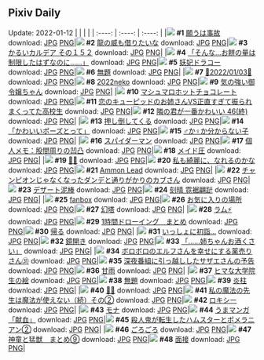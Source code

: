 ## Pixiv Daily
Update: 2022-01-12
|      |      |      |
| :----: | :----: | :----: |
|![](https://pixiv.microyu.workers.dev/c/240x480/img-master/img/2022/01/10/00/32/31/95421472_p0_master1200.jpg) **#1** [願うは事故](https://www.pixiv.net/artworks/95421472) download: [JPG](https://pixiv.microyu.workers.dev/img-original/img/2022/01/10/00/32/31/95421472_p0.jpg) [PNG](https://pixiv.microyu.workers.dev/img-original/img/2022/01/10/00/32/31/95421472_p0.png)|![](https://pixiv.microyu.workers.dev/c/240x480/img-master/img/2022/01/10/07/30/00/95426889_p0_master1200.jpg) **#2** [龍の威も借りたいな](https://www.pixiv.net/artworks/95426889) download: [JPG](https://pixiv.microyu.workers.dev/img-original/img/2022/01/10/07/30/00/95426889_p0.jpg) [PNG](https://pixiv.microyu.workers.dev/img-original/img/2022/01/10/07/30/00/95426889_p0.png)|![](https://pixiv.microyu.workers.dev/c/240x480/img-master/img/2022/01/10/00/00/06/95420241_p0_master1200.jpg) **#3** [かるいカルデア その１５２](https://www.pixiv.net/artworks/95420241) download: [JPG](https://pixiv.microyu.workers.dev/img-original/img/2022/01/10/00/00/06/95420241_p0.jpg) [PNG](https://pixiv.microyu.workers.dev/img-original/img/2022/01/10/00/00/06/95420241_p0.png)|
|![](https://pixiv.microyu.workers.dev/c/240x480/img-master/img/2022/01/10/08/17/51/95427293_p0_master1200.jpg) **#4** [「そんな…お餅の量は制限したはずなのに……」](https://www.pixiv.net/artworks/95427293) download: [JPG](https://pixiv.microyu.workers.dev/img-original/img/2022/01/10/08/17/51/95427293_p0.jpg) [PNG](https://pixiv.microyu.workers.dev/img-original/img/2022/01/10/08/17/51/95427293_p0.png)|![](https://pixiv.microyu.workers.dev/c/240x480/img-master/img/2022/01/10/21/20/40/95441667_p0_master1200.jpg) **#5** [妖妃ドラコー](https://www.pixiv.net/artworks/95441667) download: [JPG](https://pixiv.microyu.workers.dev/img-original/img/2022/01/10/21/20/40/95441667_p0.jpg) [PNG](https://pixiv.microyu.workers.dev/img-original/img/2022/01/10/21/20/40/95441667_p0.png)|![](https://pixiv.microyu.workers.dev/c/240x480/img-master/img/2022/01/11/10/13/20/95453628_p0_master1200.jpg) **#6** [無題](https://www.pixiv.net/artworks/95453628) download: [JPG](https://pixiv.microyu.workers.dev/img-original/img/2022/01/11/10/13/20/95453628_p0.jpg) [PNG](https://pixiv.microyu.workers.dev/img-original/img/2022/01/11/10/13/20/95453628_p0.png)|
|![](https://pixiv.microyu.workers.dev/c/240x480/img-master/img/2022/01/10/09/58/40/95428285_p0_master1200.jpg) **#7** [💫2022/01/03💫](https://www.pixiv.net/artworks/95428285) download: [JPG](https://pixiv.microyu.workers.dev/img-original/img/2022/01/10/09/58/40/95428285_p0.jpg) [PNG](https://pixiv.microyu.workers.dev/img-original/img/2022/01/10/09/58/40/95428285_p0.png)|![](https://pixiv.microyu.workers.dev/c/240x480/img-master/img/2022/01/10/00/49/27/95421932_p0_master1200.jpg) **#8** [2022neko](https://www.pixiv.net/artworks/95421932) download: [JPG](https://pixiv.microyu.workers.dev/img-original/img/2022/01/10/00/49/27/95421932_p0.jpg) [PNG](https://pixiv.microyu.workers.dev/img-original/img/2022/01/10/00/49/27/95421932_p0.png)|![](https://pixiv.microyu.workers.dev/c/240x480/img-master/img/2022/01/10/00/00/05/95420222_p0_master1200.jpg) **#9** [気の強い御令嬢ちゃん](https://www.pixiv.net/artworks/95420222) download: [JPG](https://pixiv.microyu.workers.dev/img-original/img/2022/01/10/00/00/05/95420222_p0.jpg) [PNG](https://pixiv.microyu.workers.dev/img-original/img/2022/01/10/00/00/05/95420222_p0.png)|
|![](https://pixiv.microyu.workers.dev/c/240x480/img-master/img/2022/01/10/20/30/00/95440178_p0_master1200.jpg) **#10** [マシュマロホットチョコレート](https://www.pixiv.net/artworks/95440178) download: [JPG](https://pixiv.microyu.workers.dev/img-original/img/2022/01/10/20/30/00/95440178_p0.jpg) [PNG](https://pixiv.microyu.workers.dev/img-original/img/2022/01/10/20/30/00/95440178_p0.png)|![](https://pixiv.microyu.workers.dev/c/240x480/img-master/img/2022/01/10/12/13/43/95430270_p0_master1200.jpg) **#11** [恋のキューピッドのお姉さんVS正直すぎて振られまくってた高校生](https://www.pixiv.net/artworks/95430270) download: [JPG](https://pixiv.microyu.workers.dev/img-original/img/2022/01/10/12/13/43/95430270_p0.jpg) [PNG](https://pixiv.microyu.workers.dev/img-original/img/2022/01/10/12/13/43/95430270_p0.png)|![](https://pixiv.microyu.workers.dev/c/240x480/img-master/img/2022/01/10/00/02/34/95420477_p0_master1200.jpg) **#12** [隣の君が一番かわいい 46(終)](https://www.pixiv.net/artworks/95420477) download: [JPG](https://pixiv.microyu.workers.dev/img-original/img/2022/01/10/00/02/34/95420477_p0.jpg) [PNG](https://pixiv.microyu.workers.dev/img-original/img/2022/01/10/00/02/34/95420477_p0.png)|
|![](https://pixiv.microyu.workers.dev/c/240x480/img-master/img/2022/01/10/00/12/12/95420845_p0_master1200.jpg) **#13** [押し倒してくる](https://www.pixiv.net/artworks/95420845) download: [JPG](https://pixiv.microyu.workers.dev/img-original/img/2022/01/10/00/12/12/95420845_p0.jpg) [PNG](https://pixiv.microyu.workers.dev/img-original/img/2022/01/10/00/12/12/95420845_p0.png)|![](https://pixiv.microyu.workers.dev/c/240x480/img-master/img/2022/01/10/00/00/05/95420225_p0_master1200.jpg) **#14** [「かわいいポーズとって」](https://www.pixiv.net/artworks/95420225) download: [JPG](https://pixiv.microyu.workers.dev/img-original/img/2022/01/10/00/00/05/95420225_p0.jpg) [PNG](https://pixiv.microyu.workers.dev/img-original/img/2022/01/10/00/00/05/95420225_p0.png)|![](https://pixiv.microyu.workers.dev/c/240x480/img-master/img/2022/01/11/00/00/05/95446465_p0_master1200.jpg) **#15** [♂か♀か分からない子](https://www.pixiv.net/artworks/95446465) download: [JPG](https://pixiv.microyu.workers.dev/img-original/img/2022/01/11/00/00/05/95446465_p0.jpg) [PNG](https://pixiv.microyu.workers.dev/img-original/img/2022/01/11/00/00/05/95446465_p0.png)|
|![](https://pixiv.microyu.workers.dev/c/240x480/img-master/img/2022/01/11/00/00/02/95446436_p0_master1200.jpg) **#16** [スパイダーマン](https://www.pixiv.net/artworks/95446436) download: [JPG](https://pixiv.microyu.workers.dev/img-original/img/2022/01/11/00/00/02/95446436_p0.jpg) [PNG](https://pixiv.microyu.workers.dev/img-original/img/2022/01/11/00/00/02/95446436_p0.png)|![](https://pixiv.microyu.workers.dev/c/240x480/img-master/img/2022/01/11/09/00/01/95452993_p0_master1200.jpg) **#17** [個人メモ：股間周りの凹凸](https://www.pixiv.net/artworks/95452993) download: [JPG](https://pixiv.microyu.workers.dev/img-original/img/2022/01/11/09/00/01/95452993_p0.jpg) [PNG](https://pixiv.microyu.workers.dev/img-original/img/2022/01/11/09/00/01/95452993_p0.png)|![](https://pixiv.microyu.workers.dev/c/240x480/img-master/img/2022/01/10/19/00/00/95437943_p0_master1200.jpg) **#18** [メイド圧](https://www.pixiv.net/artworks/95437943) download: [JPG](https://pixiv.microyu.workers.dev/img-original/img/2022/01/10/19/00/00/95437943_p0.jpg) [PNG](https://pixiv.microyu.workers.dev/img-original/img/2022/01/10/19/00/00/95437943_p0.png)|
|![](https://pixiv.microyu.workers.dev/c/240x480/img-master/img/2022/01/11/00/28/35/95447502_p0_master1200.jpg) **#19** [🌸🐙](https://www.pixiv.net/artworks/95447502) download: [JPG](https://pixiv.microyu.workers.dev/img-original/img/2022/01/11/00/28/35/95447502_p0.jpg) [PNG](https://pixiv.microyu.workers.dev/img-original/img/2022/01/11/00/28/35/95447502_p0.png)|![](https://pixiv.microyu.workers.dev/c/240x480/img-master/img/2022/01/11/00/00/11/95446530_p0_master1200.jpg) **#20** [私も綺麗に、なれるのかな](https://www.pixiv.net/artworks/95446530) download: [JPG](https://pixiv.microyu.workers.dev/img-original/img/2022/01/11/00/00/11/95446530_p0.jpg) [PNG](https://pixiv.microyu.workers.dev/img-original/img/2022/01/11/00/00/11/95446530_p0.png)|![](https://pixiv.microyu.workers.dev/c/240x480/img-master/img/2022/01/11/00/00/04/95446452_p0_master1200.jpg) **#21** [Ammon Lead](https://www.pixiv.net/artworks/95446452) download: [JPG](https://pixiv.microyu.workers.dev/img-original/img/2022/01/11/00/00/04/95446452_p0.jpg) [PNG](https://pixiv.microyu.workers.dev/img-original/img/2022/01/11/00/00/04/95446452_p0.png)|
|![](https://pixiv.microyu.workers.dev/c/240x480/img-master/img/2022/01/10/20/00/18/95439404_p0_master1200.jpg) **#22** [チャンピオンじゃなくなったダンデと通りがかりのカブさん](https://www.pixiv.net/artworks/95439404) download: [JPG](https://pixiv.microyu.workers.dev/img-original/img/2022/01/10/20/00/18/95439404_p0.jpg) [PNG](https://pixiv.microyu.workers.dev/img-original/img/2022/01/10/20/00/18/95439404_p0.png)|![](https://pixiv.microyu.workers.dev/c/240x480/img-master/img/2022/01/11/06/00/02/95451555_p0_master1200.jpg) **#23** [デザート泥棒](https://www.pixiv.net/artworks/95451555) download: [JPG](https://pixiv.microyu.workers.dev/img-original/img/2022/01/11/06/00/02/95451555_p0.jpg) [PNG](https://pixiv.microyu.workers.dev/img-original/img/2022/01/11/06/00/02/95451555_p0.png)|![](https://pixiv.microyu.workers.dev/c/240x480/img-master/img/2022/01/10/14/29/45/95432479_p0_master1200.jpg) **#24** [刻晴 霓裾翩跹](https://www.pixiv.net/artworks/95432479) download: [JPG](https://pixiv.microyu.workers.dev/img-original/img/2022/01/10/14/29/45/95432479_p0.jpg) [PNG](https://pixiv.microyu.workers.dev/img-original/img/2022/01/10/14/29/45/95432479_p0.png)|
|![](https://pixiv.microyu.workers.dev/c/240x480/img-master/img/2022/01/10/01/59/54/95423481_p0_master1200.jpg) **#25** [fanbox](https://www.pixiv.net/artworks/95423481) download: [JPG](https://pixiv.microyu.workers.dev/img-original/img/2022/01/10/01/59/54/95423481_p0.jpg) [PNG](https://pixiv.microyu.workers.dev/img-original/img/2022/01/10/01/59/54/95423481_p0.png)|![](https://pixiv.microyu.workers.dev/c/240x480/img-master/img/2022/01/11/00/00/01/95446418_p0_master1200.jpg) **#26** [お気に入りの場所](https://www.pixiv.net/artworks/95446418) download: [JPG](https://pixiv.microyu.workers.dev/img-original/img/2022/01/11/00/00/01/95446418_p0.jpg) [PNG](https://pixiv.microyu.workers.dev/img-original/img/2022/01/11/00/00/01/95446418_p0.png)|![](https://pixiv.microyu.workers.dev/c/240x480/img-master/img/2022/01/10/00/05/38/95420601_p0_master1200.jpg) **#27** [幻塔](https://www.pixiv.net/artworks/95420601) download: [JPG](https://pixiv.microyu.workers.dev/img-original/img/2022/01/10/00/05/38/95420601_p0.jpg) [PNG](https://pixiv.microyu.workers.dev/img-original/img/2022/01/10/00/05/38/95420601_p0.png)|
|![](https://pixiv.microyu.workers.dev/c/240x480/img-master/img/2022/01/10/00/08/19/95420703_p0_master1200.jpg) **#28** [ラム⚡](https://www.pixiv.net/artworks/95420703) download: [JPG](https://pixiv.microyu.workers.dev/img-original/img/2022/01/10/00/08/19/95420703_p0.jpg) [PNG](https://pixiv.microyu.workers.dev/img-original/img/2022/01/10/00/08/19/95420703_p0.png)|![](https://pixiv.microyu.workers.dev/c/240x480/img-master/img/2022/01/11/00/44/53/95447912_p0_master1200.jpg) **#29** [1時間ドローイング　まとめ](https://www.pixiv.net/artworks/95447912) download: [JPG](https://pixiv.microyu.workers.dev/img-original/img/2022/01/11/00/44/53/95447912_p0.jpg) [PNG](https://pixiv.microyu.workers.dev/img-original/img/2022/01/11/00/44/53/95447912_p0.png)|![](https://pixiv.microyu.workers.dev/c/240x480/img-master/img/2022/01/10/10/16/33/95428489_p0_master1200.jpg) **#30** [帰る](https://www.pixiv.net/artworks/95428489) download: [JPG](https://pixiv.microyu.workers.dev/img-original/img/2022/01/10/10/16/33/95428489_p0.jpg) [PNG](https://pixiv.microyu.workers.dev/img-original/img/2022/01/10/10/16/33/95428489_p0.png)|
|![](https://pixiv.microyu.workers.dev/c/240x480/img-master/img/2022/01/11/18/00/00/95459306_p0_master1200.jpg) **#31** [いっしょに初詣…](https://www.pixiv.net/artworks/95459306) download: [JPG](https://pixiv.microyu.workers.dev/img-original/img/2022/01/11/18/00/00/95459306_p0.jpg) [PNG](https://pixiv.microyu.workers.dev/img-original/img/2022/01/11/18/00/00/95459306_p0.png)|![](https://pixiv.microyu.workers.dev/c/240x480/img-master/img/2022/01/11/20/30/00/95462156_p0_master1200.jpg) **#32** [鏡開き](https://www.pixiv.net/artworks/95462156) download: [JPG](https://pixiv.microyu.workers.dev/img-original/img/2022/01/11/20/30/00/95462156_p0.jpg) [PNG](https://pixiv.microyu.workers.dev/img-original/img/2022/01/11/20/30/00/95462156_p0.png)|![](https://pixiv.microyu.workers.dev/c/240x480/img-master/img/2022/01/10/22/33/50/95443803_p0_master1200.jpg) **#33** [「……姉ちゃんお酒くさい」](https://www.pixiv.net/artworks/95443803) download: [JPG](https://pixiv.microyu.workers.dev/img-original/img/2022/01/10/22/33/50/95443803_p0.jpg) [PNG](https://pixiv.microyu.workers.dev/img-original/img/2022/01/10/22/33/50/95443803_p0.png)|
|![](https://pixiv.microyu.workers.dev/c/240x480/img-master/img/2022/01/10/19/37/44/95438858_p0_master1200.jpg) **#34** [ボロボロのエルフさんを幸せにする薬売りさん㉛](https://www.pixiv.net/artworks/95438858) download: [JPG](https://pixiv.microyu.workers.dev/img-original/img/2022/01/10/19/37/44/95438858_p0.jpg) [PNG](https://pixiv.microyu.workers.dev/img-original/img/2022/01/10/19/37/44/95438858_p0.png)|![](https://pixiv.microyu.workers.dev/c/240x480/img-master/img/2022/01/10/01/06/06/95422365_p0_master1200.jpg) **#35** [深夜番組に引っ越ししたサザエさんの予告](https://www.pixiv.net/artworks/95422365) download: [JPG](https://pixiv.microyu.workers.dev/img-original/img/2022/01/10/01/06/06/95422365_p0.jpg) [PNG](https://pixiv.microyu.workers.dev/img-original/img/2022/01/10/01/06/06/95422365_p0.png)|![](https://pixiv.microyu.workers.dev/c/240x480/img-master/img/2022/01/11/03/52/30/95437281_p0_master1200.jpg) **#36** [甘雨](https://www.pixiv.net/artworks/95437281) download: [JPG](https://pixiv.microyu.workers.dev/img-original/img/2022/01/11/03/52/30/95437281_p0.jpg) [PNG](https://pixiv.microyu.workers.dev/img-original/img/2022/01/11/03/52/30/95437281_p0.png)|
|![](https://pixiv.microyu.workers.dev/c/240x480/img-master/img/2022/01/10/18/12/59/95436899_p0_master1200.jpg) **#37** [ヒマな大学院生の絵](https://www.pixiv.net/artworks/95436899) download: [JPG](https://pixiv.microyu.workers.dev/img-original/img/2022/01/10/18/12/59/95436899_p0.jpg) [PNG](https://pixiv.microyu.workers.dev/img-original/img/2022/01/10/18/12/59/95436899_p0.png)|![](https://pixiv.microyu.workers.dev/c/240x480/img-master/img/2022/01/10/16/50/20/95435011_p0_master1200.jpg) **#38** [無題](https://www.pixiv.net/artworks/95435011) download: [JPG](https://pixiv.microyu.workers.dev/img-original/img/2022/01/10/16/50/20/95435011_p0.jpg) [PNG](https://pixiv.microyu.workers.dev/img-original/img/2022/01/10/16/50/20/95435011_p0.png)|![](https://pixiv.microyu.workers.dev/c/240x480/img-master/img/2022/01/11/01/34/06/95448907_p0_master1200.jpg) **#39** [炎柱](https://www.pixiv.net/artworks/95448907) download: [JPG](https://pixiv.microyu.workers.dev/img-original/img/2022/01/11/01/34/06/95448907_p0.jpg) [PNG](https://pixiv.microyu.workers.dev/img-original/img/2022/01/11/01/34/06/95448907_p0.png)|
|![](https://pixiv.microyu.workers.dev/c/240x480/img-master/img/2022/01/10/18/34/46/95437385_p0_master1200.jpg) **#40** [🐯🍔](https://www.pixiv.net/artworks/95437385) download: [JPG](https://pixiv.microyu.workers.dev/img-original/img/2022/01/10/18/34/46/95437385_p0.jpg) [PNG](https://pixiv.microyu.workers.dev/img-original/img/2022/01/10/18/34/46/95437385_p0.png)|![](https://pixiv.microyu.workers.dev/c/240x480/img-master/img/2022/01/11/00/00/27/95446596_p0_master1200.jpg) **#41** [私の魔法の先生は魔法が使えない（続）その②](https://www.pixiv.net/artworks/95446596) download: [JPG](https://pixiv.microyu.workers.dev/img-original/img/2022/01/11/00/00/27/95446596_p0.jpg) [PNG](https://pixiv.microyu.workers.dev/img-original/img/2022/01/11/00/00/27/95446596_p0.png)|![](https://pixiv.microyu.workers.dev/c/240x480/img-master/img/2022/01/10/00/00/01/95420188_p0_master1200.jpg) **#42** [ロキシー](https://www.pixiv.net/artworks/95420188) download: [JPG](https://pixiv.microyu.workers.dev/img-original/img/2022/01/10/00/00/01/95420188_p0.jpg) [PNG](https://pixiv.microyu.workers.dev/img-original/img/2022/01/10/00/00/01/95420188_p0.png)|
|![](https://pixiv.microyu.workers.dev/c/240x480/img-master/img/2022/01/11/13/59/09/95456073_p0_master1200.jpg) **#43** [モナ](https://www.pixiv.net/artworks/95456073) download: [JPG](https://pixiv.microyu.workers.dev/img-original/img/2022/01/11/13/59/09/95456073_p0.jpg) [PNG](https://pixiv.microyu.workers.dev/img-original/img/2022/01/11/13/59/09/95456073_p0.png)|![](https://pixiv.microyu.workers.dev/c/240x480/img-master/img/2022/01/11/13/35/25/95455838_p0_master1200.jpg) **#44** [うまマンガ「献血」](https://www.pixiv.net/artworks/95455838) download: [JPG](https://pixiv.microyu.workers.dev/img-original/img/2022/01/11/13/35/25/95455838_p0.jpg) [PNG](https://pixiv.microyu.workers.dev/img-original/img/2022/01/11/13/35/25/95455838_p0.png)|![](https://pixiv.microyu.workers.dev/c/240x480/img-master/img/2022/01/10/16/26/43/95434546_p0_master1200.jpg) **#45** [殺人鬼が転生したハムスターとポメラニアン②](https://www.pixiv.net/artworks/95434546) download: [JPG](https://pixiv.microyu.workers.dev/img-original/img/2022/01/10/16/26/43/95434546_p0.jpg) [PNG](https://pixiv.microyu.workers.dev/img-original/img/2022/01/10/16/26/43/95434546_p0.png)|
|![](https://pixiv.microyu.workers.dev/c/240x480/img-master/img/2022/01/10/00/07/32/95420666_p0_master1200.jpg) **#46** [ごろごろ](https://www.pixiv.net/artworks/95420666) download: [JPG](https://pixiv.microyu.workers.dev/img-original/img/2022/01/10/00/07/32/95420666_p0.jpg) [PNG](https://pixiv.microyu.workers.dev/img-original/img/2022/01/10/00/07/32/95420666_p0.png)|![](https://pixiv.microyu.workers.dev/c/240x480/img-master/img/2022/01/10/10/00/01/95428186_p0_master1200.jpg) **#47** [神童と猛獣　まとめ⑨](https://www.pixiv.net/artworks/95428186) download: [JPG](https://pixiv.microyu.workers.dev/img-original/img/2022/01/10/10/00/01/95428186_p0.jpg) [PNG](https://pixiv.microyu.workers.dev/img-original/img/2022/01/10/10/00/01/95428186_p0.png)|![](https://pixiv.microyu.workers.dev/c/240x480/img-master/img/2022/01/11/19/56/52/95461459_p0_master1200.jpg) **#48** [面接](https://www.pixiv.net/artworks/95461459) download: [JPG](https://pixiv.microyu.workers.dev/img-original/img/2022/01/11/19/56/52/95461459_p0.jpg) [PNG](https://pixiv.microyu.workers.dev/img-original/img/2022/01/11/19/56/52/95461459_p0.png)|

